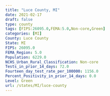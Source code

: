 ```yaml
---
title: "Luce County, MI"
date: 2021-02-17
draft: false
type: county
tags: [FIPS:26095.0,FEMA:5.0,Non-core,Green]
categories: [MI]
County: Luce County
State: MI
FIPS: 26095.0
FEMA_Region: 5.0
Population: 6229.0
NCHS_Urban_Rural_Classification: Non-core
Tests_in_prior_14_days: 72.0
Fourteen_day_test_rate_per_100000: 1156.0
Percent_Positivity_in_prior_14_days: 0.0
Level: Green
url: /states/MI/luce-county
---
```



